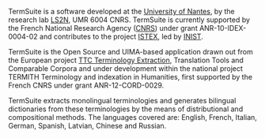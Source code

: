 TermSuite is a software developed at the [University of Nantes](http://www.univ-nantes.fr/), by the research lab [LS2N](http://www.ls2n.fr/), UMR 6004 CNRS. TermSuite is currently supported by the French National Research Agency ([CNRS](http://www.cnrs.fr/)) under grant ANR-10-IDEX-0004-02 and contributes to the project [ISTEX](http://www.istex.fr/), led by [INIST](http://www.inist.fr/).

TermSuite is the Open Source and UIMA-based application drawn out from the European project [TTC Terminology Extraction](http://www.ttc-project.eu/), Translation Tools and Comparable Corpora and under development within the national project TERMITH Terminology and indexation in Humanities, first supported by the French CNRS under grant ANR-12-CORD-0029.

TermSuite extracts monolingual terminologies and generates bilingual dictionaries from these terminologies by the means of distributional and compositional methods.
The languages covered are: English, French, Italian, German, Spanish, Latvian, Chinese and Russian.
